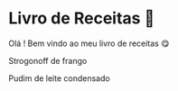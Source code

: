 # Livro de Receitas :chicken:

Olá ! Bem vindo ao meu livro de receitas :yum:

Strogonoff de frango

Pudim de leite condensado 

